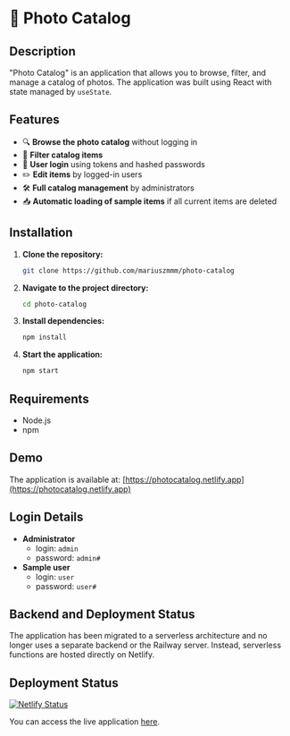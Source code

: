 # 📸 Photo Catalog 

## Description
"Photo Catalog" is an application that allows you to browse, filter, and manage a catalog of photos. The application was built using React with state managed by `useState`.

## Features
- 🔍 **Browse the photo catalog** without logging in
- 🔄 **Filter catalog items**
- 🔐 **User login** using tokens and hashed passwords
- ✏️ **Edit items** by logged-in users
- 🛠️ **Full catalog management** by administrators
- 📥 **Automatic loading of sample items** if all current items are deleted

## Installation
1. **Clone the repository:**
   ```bash
   git clone https://github.com/mariuszmmm/photo-catalog
   ```
2. **Navigate to the project directory:**
   ```bash
   cd photo-catalog
   ```
3. **Install dependencies:**
   ```bash
   npm install
   ```
4. **Start the application:**
   ```bash
   npm start
   ```

## Requirements
- Node.js
- npm

## Demo
The application is available at: [https://photocatalog.netlify.app](https://photocatalog.netlify.app)

## Login Details
- **Administrator**
  - login: `admin`
  - password: `admin#`
- **Sample user**
  - login: `user`
  - password: `user#`


## Backend and Deployment Status
The application has been migrated to a serverless architecture and no longer uses a separate backend or the Railway server. Instead, serverless functions are hosted directly on Netlify.

## Deployment Status
[![Netlify Status](https://api.netlify.com/api/v1/badges/a315cfe5-02a0-4fed-84b2-9ab82fe50d72/deploy-status)](https://app.netlify.com/sites/photocatalog/deploys)


You can access the live application [here](https://photocatalog.netlify.app).

